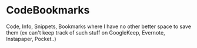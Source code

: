 # CodeBookmarks
Code, Info, Snippets, Bookmarks where I have no other better space to save them (ex can't keep track of such stuff on GoogleKeep, Evernote, Instapaper, Pocket..)
